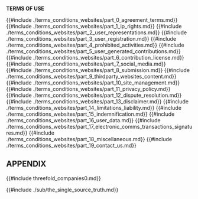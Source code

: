 **TERMS OF USE**

{{#include ./terms_conditions_websites/part_0_agreement_terms.md}}
{{#include ./terms_conditions_websites/part_1_ip_rights.md}}
{{#include ./terms_conditions_websites/part_2_user_representations.md}}
{{#include ./terms_conditions_websites/part_3_user_registration.md}}
{{#include ./terms_conditions_websites/part_4_prohibited_activities.md}}
{{#include ./terms_conditions_websites/part_5_user_generated_contributions.md}}
{{#include ./terms_conditions_websites/part_6_contribution_license.md}}
{{#include ./terms_conditions_websites/part_7_social_media.md}}
{{#include ./terms_conditions_websites/part_8_submission.md}}
{{#include ./terms_conditions_websites/part_9_thirdparty_websites_content.md}}
{{#include ./terms_conditions_websites/part_10_site_management.md}}
{{#include ./terms_conditions_websites/part_11_privacy_policy.md}}
{{#include ./terms_conditions_websites/part_12_dispute_resolution.md}}
{{#include ./terms_conditions_websites/part_13_disclaimer.md}}
{{#include ./terms_conditions_websites/part_14_limitations_liability.md}}
{{#include ./terms_conditions_websites/part_15_indemnification.md}}
{{#include ./terms_conditions_websites/part_16_user_data.md}}
{{#include ./terms_conditions_websites/part_17_electronic_comms_transactions_signatures.md}}
{{#include ./terms_conditions_websites/part_18_miscellaneous.md}}
{{#include ./terms_conditions_websites/part_19_contact_us.md}}

## APPENDIX

{{#include threefold_companies0.md}}

{{#include ./sub/the_single_source_truth.md}}